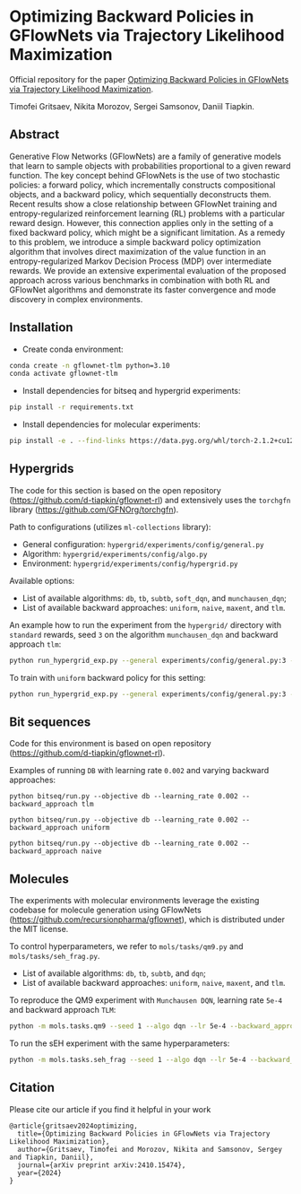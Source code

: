 # Optimizing Backward Policies in GFlowNets via Trajectory Likelihood Maximization

Official repository for the paper [Optimizing Backward Policies in GFlowNets via Trajectory Likelihood Maximization](https://arxiv.org/abs/2410.15474).

Timofei Gritsaev, Nikita Morozov, Sergei Samsonov, Daniil Tiapkin.

## Abstract
Generative Flow Networks (GFlowNets) are a family of generative models that learn to sample objects with probabilities proportional to a given reward function. 
The key concept behind GFlowNets is the use of two stochastic policies: a forward policy, which incrementally constructs compositional objects, and a backward policy, which sequentially deconstructs them. 
Recent results show a close relationship between GFlowNet training and entropy-regularized reinforcement learning (RL) problems with a particular reward design. 
However, this connection applies only in the setting of a fixed backward policy, which might be a significant limitation. 
As a remedy to this problem, we introduce a simple backward policy optimization algorithm that involves direct maximization of the value function in an entropy-regularized Markov Decision Process (MDP) over intermediate rewards. 
We provide an extensive experimental evaluation of the proposed approach across various benchmarks in combination with both RL and GFlowNet algorithms and demonstrate its faster convergence and mode discovery in complex environments.

## Installation

- Create conda environment:

```sh
conda create -n gflownet-tlm python=3.10
conda activate gflownet-tlm
```

- Install dependencies for bitseq and hypergrid experiments:

```sh
pip install -r requirements.txt
```

- Install dependencies for molecular experiments:
```sh
pip install -e . --find-links https://data.pyg.org/whl/torch-2.1.2+cu121.html
```

## Hypergrids

The code for this section is based on the open repository (https://github.com/d-tiapkin/gflownet-rl) and extensively uses the `torchgfn` library (https://github.com/GFNOrg/torchgfn).

Path to configurations (utilizes `ml-collections` library):
- General configuration: `hypergrid/experiments/config/general.py`
- Algorithm: `hypergrid/experiments/config/algo.py`
- Environment: `hypergrid/experiments/config/hypergrid.py`

Available options:
- List of available algorithms: `db`, `tb`, `subtb`, `soft_dqn`, and `munchausen_dqn`;
- List of available backward approaches: `uniform`, `naive`, `maxent`, and `tlm`.

An example how to run the experiment from the `hypergrid/` directory with `standard` rewards, seed `3` on the algorithm `munchausen_dqn` and backward approach `tlm`:
```bash
python run_hypergrid_exp.py --general experiments/config/general.py:3 --env experiments/config/hypergrid.py:standard --algo experiments/config/algo.py:munchausen_dqn --algo.backward_approach tlm
```
To train with `uniform` backward policy for this setting:
```bash
python run_hypergrid_exp.py --general experiments/config/general.py:3 --env experiments/config/hypergrid.py:standard --algo experiments/config/algo.py:munchausen_dqn --algo.backward_approach uniform
```

## Bit sequences

Code for this environment is based on open repository (https://github.com/d-tiapkin/gflownet-rl).

Examples of running `DB` with learning rate `0.002` and varying backward approaches:

```
python bitseq/run.py --objective db --learning_rate 0.002 --backward_approach tlm
```

```
python bitseq/run.py --objective db --learning_rate 0.002 --backward_approach uniform
```

```
python bitseq/run.py --objective db --learning_rate 0.002 --backward_approach naive
```

## Molecules

The experiments with molecular environments leverage the existing codebase for molecule generation using GFlowNets (https://github.com/recursionpharma/gflownet), which is distributed under the MIT license.

To control hyperparameters, we refer to `mols/tasks/qm9.py` and `mols/tasks/seh_frag.py`.

- List of available algorithms: `db`, `tb`, `subtb`, and `dqn`;
- List of available backward approaches: `uniform`, `naive`, `maxent`, and `tlm`.

To reproduce the QM9 experiment with `Munchausen DQN`, learning rate `5e-4` and backward approach `TLM`:
```bash
python -m mols.tasks.qm9 --seed 1 --algo dqn --lr 5e-4 --backward_approach tlm
```
To run the sEH experiment with the same hyperparameters:
```bash
python -m mols.tasks.seh_frag --seed 1 --algo dqn --lr 5e-4 --backward_approach tlm
```

## Citation

Please cite our article if you find it helpful in your work
```
@article{gritsaev2024optimizing,
  title={Optimizing Backward Policies in GFlowNets via Trajectory Likelihood Maximization},
  author={Gritsaev, Timofei and Morozov, Nikita and Samsonov, Sergey and Tiapkin, Daniil},
  journal={arXiv preprint arXiv:2410.15474},
  year={2024}
}
```
